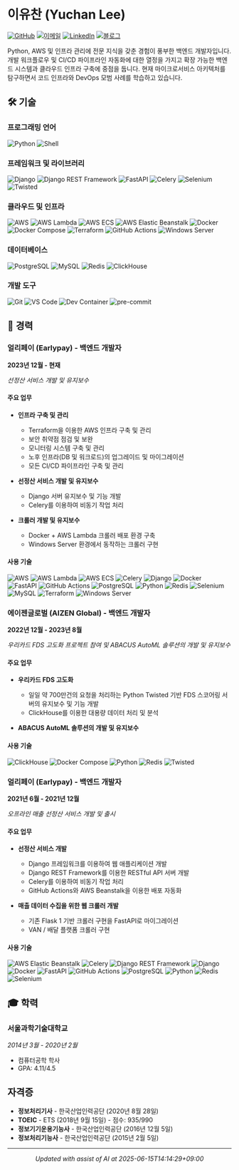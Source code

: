 # 이유찬 (Yuchan Lee)

[![GitHub](https://img.shields.io/badge/-lasuillard-181717?style=flat-square&logo=github&logoColor=white)](https://github.com/lasuillard)
[![이메일](https://img.shields.io/badge/-lasuillard@gmail.com-EA4335?style=flat-square&logo=gmail&logoColor=white)](mailto:lasuillard@gmail.com)
[![LinkedIn](https://img.shields.io/badge/-LinkedIn-0A66C2?style=flat-square&logo=linkedin&logoColor=white)](https://www.linkedin.com/in/%EC%9C%A0%EC%B0%AC-%EC%9D%B4-67751020b/)
[![블로그](https://img.shields.io/badge/-blog.lasuillard.me-FF5722?style=flat-square&logo=blogger&logoColor=white)](https://blog.lasuillard.me)

Python, AWS 및 인프라 관리에 전문 지식을 갖춘 경험이 풍부한 백엔드 개발자입니다. 개발 워크플로우 및 CI/CD 파이프라인 자동화에 대한 열정을 가지고 확장 가능한 백엔드 시스템과 클라우드 인프라 구축에 중점을 둡니다. 현재 마이크로서비스 아키텍처를 탐구하면서 코드 인프라와 DevOps 모범 사례를 학습하고 있습니다.

## 🛠️ 기술

### 프로그래밍 언어

![Python](https://img.shields.io/badge/-Python-3776AB?style=flat-square&logo=Python&logoColor=white)
![Shell](https://img.shields.io/badge/-Shell-4EAA25?style=flat-square&logo=GNU-Bash&logoColor=white)

### 프레임워크 및 라이브러리

![Django](https://img.shields.io/badge/-Django-092E20?style=flat-square&logo=Django&logoColor=white)
![Django REST Framework](https://img.shields.io/badge/-Django_REST_Framework-A30000?style=flat-square&logo=Django&logoColor=white)
![FastAPI](https://img.shields.io/badge/-FastAPI-009688?style=flat-square&logo=FastAPI&logoColor=white)
![Celery](https://img.shields.io/badge/-Celery-37814A?style=flat-square&logo=Celery&logoColor=white)
![Selenium](https://img.shields.io/badge/-Selenium-43B02A?style=flat-square&logo=Selenium&logoColor=white)
![Twisted](https://img.shields.io/badge/-Twisted-000000?style=flat-square&logo=Python&logoColor=white)

### 클라우드 및 인프라

![AWS](https://img.shields.io/badge/-AWS-232F3E?style=flat-square&logo=amazon-aws&logoColor=white)
![AWS Lambda](https://img.shields.io/badge/-AWS_Lambda-FF9900?style=flat-square&logo=amazon-aws&logoColor=white)
![AWS ECS](https://img.shields.io/badge/-AWS_ECS-FF9900?style=flat-square&logo=amazon-aws&logoColor=white)
![AWS Elastic Beanstalk](https://img.shields.io/badge/-AWS_Elastic_Beanstalk-FF9900?style=flat-square&logo=amazon-aws&logoColor=white)
![Docker](https://img.shields.io/badge/-Docker-2496ED?style=flat-square&logo=docker&logoColor=white)
![Docker Compose](https://img.shields.io/badge/-Docker_Compose-2496ED?style=flat-square&logo=docker&logoColor=white)
![Terraform](https://img.shields.io/badge/-Terraform-7B42BC?style=flat-square&logo=terraform&logoColor=white)
![GitHub Actions](https://img.shields.io/badge/-GitHub_Actions-2088FF?style=flat-square&logo=github-actions&logoColor=white)
![Windows Server](https://img.shields.io/badge/-Windows_Server-0078D6?style=flat-square&logo=windows&logoColor=white)

### 데이터베이스

![PostgreSQL](https://img.shields.io/badge/-PostgreSQL-336791?style=flat-square&logo=postgresql&logoColor=white)
![MySQL](https://img.shields.io/badge/-MySQL-4479A1?style=flat-square&logo=mysql&logoColor=white)
![Redis](https://img.shields.io/badge/-Redis-DC382D?style=flat-square&logo=Redis&logoColor=white)
![ClickHouse](https://img.shields.io/badge/-ClickHouse-FFCC01?style=flat-square&logo=clickhouse&logoColor=black)

### 개발 도구

![Git](https://img.shields.io/badge/-Git-F05032?style=flat-square&logo=git&logoColor=white)
![VS Code](https://img.shields.io/badge/-VS_Code-007ACC?style=flat-square&logo=visual-studio-code&logoColor=white)
![Dev Container](https://img.shields.io/badge/-Dev_Container-2496ED?style=flat-square&logo=Docker&logoColor=white)
![pre-commit](https://img.shields.io/badge/-pre--commit-FAB040?style=flat-square&logo=pre-commit&logoColor=black)

## 💼 경력

### 얼리페이 (Earlypay) - 백엔드 개발자

**2023년 12월 - 현재**

*선정산 서비스 개발 및 유지보수*

#### 주요 업무

- **인프라 구축 및 관리**
  - Terraform을 이용한 AWS 인프라 구축 및 관리
  - 보안 취약점 점검 및 보완
  - 모니터링 시스템 구축 및 관리
  - 노후 인프라(DB 및 워크로드)의 업그레이드 및 마이그레이션
  - 모든 CI/CD 파이프라인 구축 및 관리

- **선정산 서비스 개발 및 유지보수**
  - Django 서버 유지보수 및 기능 개발
  - Celery를 이용하여 비동기 작업 처리

- **크롤러 개발 및 유지보수**
  - Docker + AWS Lambda 크롤러 배포 환경 구축
  - Windows Server 환경에서 동작하는 크롤러 구현

#### 사용 기술

![AWS](https://img.shields.io/badge/-AWS-232F3E?style=flat-square&logo=amazon-aws&logoColor=white)
![AWS Lambda](https://img.shields.io/badge/-AWS_Lambda-FF9900?style=flat-square&logo=amazon-aws&logoColor=white)
![AWS ECS](https://img.shields.io/badge/-AWS_ECS-FF9900?style=flat-square&logo=amazon-aws&logoColor=white)
![Celery](https://img.shields.io/badge/-Celery-37814A?style=flat-square&logo=Celery&logoColor=white)
![Django](https://img.shields.io/badge/-Django-092E20?style=flat-square&logo=Django&logoColor=white)
![Docker](https://img.shields.io/badge/-Docker-2496ED?style=flat-square&logo=docker&logoColor=white)
![FastAPI](https://img.shields.io/badge/-FastAPI-009688?style=flat-square&logo=FastAPI&logoColor=white)
![GitHub Actions](https://img.shields.io/badge/-GitHub_Actions-2088FF?style=flat-square&logo=github-actions&logoColor=white)
![PostgreSQL](https://img.shields.io/badge/-PostgreSQL-336791?style=flat-square&logo=postgresql&logoColor=white)
![Python](https://img.shields.io/badge/-Python-3776AB?style=flat-square&logo=Python&logoColor=white)
![Redis](https://img.shields.io/badge/-Redis-DC382D?style=flat-square&logo=Redis&logoColor=white)
![Selenium](https://img.shields.io/badge/-Selenium-43B02A?style=flat-square&logo=Selenium&logoColor=white)
![MySQL](https://img.shields.io/badge/-MySQL-4479A1?style=flat-square&logo=mysql&logoColor=white)
![Terraform](https://img.shields.io/badge/-Terraform-7B42BC?style=flat-square&logo=terraform&logoColor=white)
![Windows Server](https://img.shields.io/badge/-Windows_Server-0078D6?style=flat-square&logo=windows&logoColor=white)

### 에이젠글로벌 (AIZEN Global) - 백엔드 개발자

**2022년 12월 - 2023년 8월**

*우리카드 FDS 고도화 프로젝트 참여 및 ABACUS AutoML 솔루션의 개발 및 유지보수*

#### 주요 업무

- **우리카드 FDS 고도화**
  - 일일 약 700만건의 요청을 처리하는 Python Twisted 기반 FDS 스코어링 서버의 유지보수 및 기능 개발
  - ClickHouse를 이용한 대용량 데이터 처리 및 분석

- **ABACUS AutoML 솔루션의 개발 및 유지보수**

#### 사용 기술

![ClickHouse](https://img.shields.io/badge/-ClickHouse-FFCC01?style=flat-square&logo=clickhouse&logoColor=black)
![Docker Compose](https://img.shields.io/badge/-Docker_Compose-2496ED?style=flat-square&logo=docker&logoColor=white)
![Python](https://img.shields.io/badge/-Python-3776AB?style=flat-square&logo=Python&logoColor=white)
![Redis](https://img.shields.io/badge/-Redis-DC382D?style=flat-square&logo=Redis&logoColor=white)
![Twisted](https://img.shields.io/badge/-Twisted-000000?style=flat-square&logo=Python&logoColor=white)

### 얼리페이 (Earlypay) - 백엔드 개발자

**2021년 6월 - 2021년 12월**

*오프라인 매출 선정산 서비스 개발 및 출시*

#### 주요 업무

- **선정산 서비스 개발**
  - Django 프레임워크를 이용하여 웹 애플리케이션 개발
  - Django REST Framework를 이용한 RESTful API 서버 개발
  - Celery를 이용하여 비동기 작업 처리
  - GitHub Actions와 AWS Beanstalk을 이용한 배포 자동화

- **매출 데이터 수집을 위한 웹 크롤러 개발**
  - 기존 Flask 1 기반 크롤러 구현을 FastAPI로 마이그레이션
  - VAN / 배달 플랫폼 크롤러 구현

#### 사용 기술

![AWS Elastic Beanstalk](https://img.shields.io/badge/-AWS_Elastic_Beanstalk-FF9900?style=flat-square&logo=amazon-aws&logoColor=white)
![Celery](https://img.shields.io/badge/-Celery-37814A?style=flat-square&logo=Celery&logoColor=white)
![Django REST Framework](https://img.shields.io/badge/-Django_REST_Framework-A30000?style=flat-square&logo=Django&logoColor=white)
![Django](https://img.shields.io/badge/-Django-092E20?style=flat-square&logo=Django&logoColor=white)
![Docker](https://img.shields.io/badge/-Docker-2496ED?style=flat-square&logo=docker&logoColor=white)
![FastAPI](https://img.shields.io/badge/-FastAPI-009688?style=flat-square&logo=FastAPI&logoColor=white)
![GitHub Actions](https://img.shields.io/badge/-GitHub_Actions-2088FF?style=flat-square&logo=github-actions&logoColor=white)
![PostgreSQL](https://img.shields.io/badge/-PostgreSQL-336791?style=flat-square&logo=postgresql&logoColor=white)
![Python](https://img.shields.io/badge/-Python-3776AB?style=flat-square&logo=Python&logoColor=white)
![Redis](https://img.shields.io/badge/-Redis-DC382D?style=flat-square&logo=Redis&logoColor=white)
![Selenium](https://img.shields.io/badge/-Selenium-43B02A?style=flat-square&logo=Selenium&logoColor=white)

## 🎓 학력

### 서울과학기술대학교

*2014년 3월 - 2020년 2월*

- 컴퓨터공학 학사
- GPA: 4.11/4.5

## 자격증

- **정보처리기사** - 한국산업인력공단 (2020년 8월 28일)
- **TOEIC** - ETS (2018년 9월 15일) - 점수: 935/990
- **정보기기운용기능사** - 한국산업인력공단 (2016년 12월 5일)
- **정보처리기능사** - 한국산업인력공단 (2015년 2월 5일)

---

<div align="center">

*Updated with assist of AI at 2025-06-15T14:14:29+09:00*

</div>

